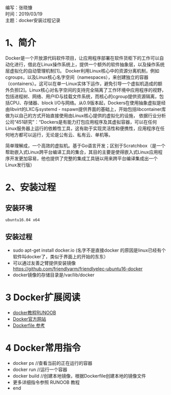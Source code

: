 编写：张晓慷  
时间：2019/03/19  
主题：docker安装过程记录  

# 1、简介
Docker是一个开放源代码软件项目，让应用程序部署在软件货柜下的工作可以自动化进行，借此在Linux操作系统上，提供一个额外的软件抽象层，以及操作系统层虚拟化的自动管理机制[1]。
Docker利用Linux核心中的资源分离机制，例如cgroups，以及Linux核心名字空间（namespaces），来创建独立的容器（containers）。这可以在单一Linux实体下运作，避免引导一个虚拟机造成的额外负担[2]。Linux核心对名字空间的支持完全隔离了工作环境中应用程序的视野，包括进程树、网络、用户ID与挂载文件系统，而核心的cgroup提供资源隔离，包括CPU、存储器、block I/O与网络。从0.9版本起，Dockers在使用抽象虚拟是经由libvirt的LXC与systemd - nspawn提供界面的基础上，开始包括libcontainer库做为以自己的方式开始直接使用由Linux核心提供的虚拟化的设施，
依据行业分析公司“451研究”：“Dockers是有能力打包应用程序及其虚拟容器，可以在任何Linux服务器上运行的依赖性工具，这有助于实现灵活性和便携性，应用程序在任何地方都可以运行，无论是公有云、私有云、单机等。

简单理解成，一个高效的虚拟机。基于Go语言开发；区别于Scratchbox（是一个帮助嵌入式Linux跨平台编译工具的集合，其目的主要是使得嵌入式Linux应用程序开发更加容易，他也提供了完整的集成工具链以用来跨平台编译集成出一个Linux发行版）

# 2、安装过程
## 安装环境
	ubuntu16.04 x64 
## 安装过程
+ sudo apt-get install docker.io (名字不是直接docker 的原因是linux已经有个软件叫docker了，类似于界面上的开始的东东）
+ 可以通过友善之臂提供安装镜像 https://github.com/friendlyarm/friendlyelec-ubuntu16-docker  
+ docker镜像的存储目录是/var/lib/docker
# 3 Docker扩展阅读
+ [docker教程RUNOOB](http://www.runoob.com/docker/docker-tutorial.html)
+ [Docker官方网站](https://www.docker.com/)
+ [Dockerfile 参考](https://docs.docker.com/engine/reference/builder/)
# 4 Docker常用指令
+ docker ps //查看当前的正在运行的容器
+ docker run //运行一个容器
+ docker build //创建本地镜像，根据Dockerfile创建本地的镜像文件
+ 更多详细指令参照 RUNOOB 教程
+ end 